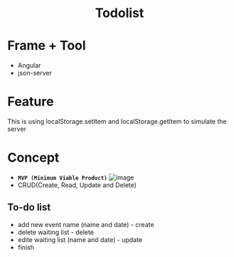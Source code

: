 <h1 align="center"> Todolist </h1>

# Frame + Tool

- Angular
- json-server

# Feature

This is using localStorage.setItem  and  localStorage.getItem to simulate the server

# Concept

- **`MVP (Minimum Viable Product)`**
![image](https://user-images.githubusercontent.com/40550117/84043590-10054680-a9d9-11ea-85de-d563651b96e2.png)
- CRUD(Create, Read, Update and Delete)

## To-do list
 - add new event name (name and date) - create
 - delete waiting list - delete
 - edite waiting list (name and date) - update
 - finish

